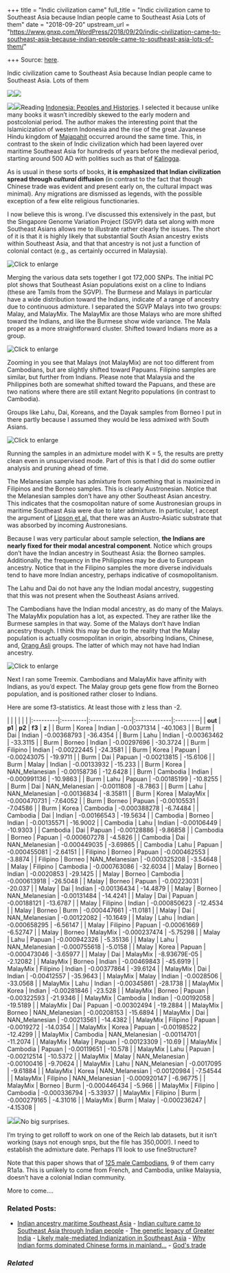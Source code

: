 +++
title = "Indic civilization came"
full_title = "Indic civilization came to Southeast Asia because Indian people came to Southeast Asia Lots of them"
date = "2018-09-20"
upstream_url = "https://www.gnxp.com/WordPress/2018/09/20/indic-civilization-came-to-southeast-asia-because-indian-people-came-to-southeast-asia-lots-of-them/"

+++
Source: [here](https://www.gnxp.com/WordPress/2018/09/20/indic-civilization-came-to-southeast-asia-because-indian-people-came-to-southeast-asia-lots-of-them/).

Indic civilization came to Southeast Asia because Indian people came to Southeast Asia. Lots of them

![](https://i0.wp.com/www.gnxp.com/WordPress/wp-content/uploads/2018/09/angkor-wat-towers.jpg?resize=625%2C387&ssl=1)![](https://i0.wp.com/www.gnxp.com/WordPress/wp-content/uploads/2018/09/angkor-wat-towers.jpg?resize=625%2C387&ssl=1)

[![](https://i0.wp.com/www.gnxp.com/WordPress/wp-content/uploads/2018/09/indonesia_brief.jpeg?resize=181%2C279&ssl=1)![](https://i0.wp.com/www.gnxp.com/WordPress/wp-content/uploads/2018/09/indonesia_brief.jpeg?resize=181%2C279&ssl=1)](https://www.amazon.com/exec/obidos/ASIN/0300105185/geneexpressio-20/)Reading [Indonesia: Peoples and Histories](https://www.amazon.com/exec/obidos/ASIN/0300105185/geneexpressio-20/ref=as_at?creativeASIN=0300105185&linkCode=w61&imprToken=Gw9jPkFBs.tKR20KNgfS0w&slotNum=0). I selected it because unlike many books it wasn’t incredibly skewed to the early modern and postcolonial period. The author makes the interesting point that the Islamicization of western Indonesia and the rise of the great Javanese Hindu kingdom of [Majapahit](https://en.wikipedia.org/wiki/Majapahit) occurred around the same time. This, in contrast to the skein of Indic civilization which had been layered over maritime Southeast Asia for hundreds of years before the medieval period, starting around 500 AD with polities such as that of [Kalingga](https://en.wikipedia.org/wiki/Kalingga_Kingdom).

As is usual in these sorts of books, **it is emphasized that Indian civilization spread through *cultural* diffusion** (in contrast to the fact that though Chinese trade was evident and present early on, the cultural impact was minimal). Any migrations are dismissed as legends, with the possible exception of a few elite religious functionaries.

I now believe this is wrong. I’ve discussed this extensively in the past, but the Singapore Genome Variation Project (SGVP) data set along with more Southeast Asians allows me to illustrate rather clearly the issues. The short of it is that it is highly likely that substantial South Asian ancestry exists within Southeast Asia, and that that ancestry is not just a function of colonial contact (e.g., as certainly occurred in Malaysia).

![Click to enlarge](https://i0.wp.com/www.gnxp.com/WordPress/wp-content/uploads/2018/09/sea1.png?resize=300%2C179&ssl=1)

Merging the various data sets together I got 172,000 SNPs. The initial PC plot shows that Southeast Asian populations exist on a cline to Indians (these are Tamils from the SGVP). The Burmese and Malays in particular have a wide distribution toward the Indians, indicate of a range of ancestry due to continuous admixture. I separated the SGVP Malays into two groups: Malay, and MalayMix. The MalayMix are those Malays who are more shifted toward the Indians, and like the Burmese show wide variance. The Mala proper as a more straightforward cluster. Shifted toward Indians more as a group.

![Click to enlarge](https://i0.wp.com/www.gnxp.com/WordPress/wp-content/uploads/2018/09/sea2.png?resize=300%2C179&ssl=1)

Zooming in you see that Malays (not MalayMix) are not too different from Cambodians, but are slightly shifted toward Papuans. Filipino samples are similar, but further from Indians. Please note that Malaysia and the Philippines both are somewhat shifted toward the Papuans, and these are two nations where there are still extant Negrito populations (in contrast to Cambodia).

Groups like Lahu, Dai, Koreans, and the Dayak samples from Borneo I put in there partly because I assumed they would be less admixed with South Asians.

![Click to enlarge](https://i0.wp.com/www.gnxp.com/WordPress/wp-content/uploads/2018/09/seaadmix.png?resize=300%2C643&ssl=1)

Running the samples in an admixture model with K = 5, the results are pretty clean even in unsupervised mode. Part of this is that I did do some outlier analysis and pruning ahead of time.

The Melanesian sample has admixture from something that is maximized in Filipinos and the Borneo samples. This is clearly Austronesian. Notice that the Melanesian samples don’t have any other Southeast Asian ancestry. This indicates that the cosmopolitan nature of some Austronesian groups in maritime Southeast Asia were due to later admixture. In particular, I accept the argument of [Lipson et al.](https://reich.hms.harvard.edu/sites/reich.hms.harvard.edu/files/inline-files/SEA_published_0.pdf) that there was an Austro-Asiatic substrate that was absorbed by incoming Austronesians.

Because I was very particular about sample selection, **the Indians are nearly fixed for their modal ancestral component**. Notice which groups don’t have the Indian ancestry in Southeast Asia: the Borneo samples. Additionally, the frequency in the Philippines may be due to European ancestry. Notice that in the Filipino samples the more diverse individuals tend to have more Indian ancestry, perhaps indicative of cosmopolitanism.

The Lahu and Dai do not have any the Indian modal ancestry, suggesting that this was not present when the Southeast Asians arrived.

The Cambodians have the Indian modal ancestry, as do many of the Malays. The MalayMix population has a lot, as expected. They are rather like the Burmese samples in that way. Some of the Malays don’t have Indian ancestry though. I think this may be due to the reality that the Malay population is actually cosmopolitan in origin, absorbing Indians, Chinese, and, [Orang Asli](https://en.wikipedia.org/wiki/Orang_Asli) groups. The latter of which may not have had Indian ancestry.

![Click to enlarge](https://i0.wp.com/www.gnxp.com/WordPress/wp-content/uploads/2018/09/seatree.jpg?resize=300%2C172&ssl=1)

Next I ran some Treemix. Cambodians and MalayMix have affinity with Indians, as you’d expect. The Malay group gets gene flow from the Borneo population, and is positioned rather closer to Indians.

Here are some f3-statistics. At least those with z less than -2.

|          |          |                |              |          | |:---------|:---------|:---------------|:-------------|:---------| | **out**  | **p1**   | **p2**         | **f3**       | **z**    | | Burm     | Korea    | Indian         | -0.00371314  | -40.1063 | | Burm     | Dai      | Indian         | -0.00368793  | -36.4354 | | Burm     | Lahu     | Indian         | -0.00363462  | -33.3115 | | Burm     | Borneo   | Indian         | -0.00297696  | -30.3724 | | Burm     | Filipino | Indian         | -0.00222445  | -24.3581 | | Burm     | Korea    | Papuan         | -0.00243075  | -19.9711 | | Burm     | Dai      | Papuan         | -0.00213815  | -15.6106 | | Burm     | Malay    | Indian         | -0.00133932  | -15.233  | | Burm     | Korea    | NAN_Melanesian | -0.00158736  | -12.6428 | | Burm     | Cambodia | Indian         | -0.000991136 | -10.9863 | | Burm     | Lahu     | Papuan         | -0.00185199  | -10.8255 | | Burm     | Dai      | NAN_Melanesian | -0.0011808   | -8.7863  | | Burm     | Lahu     | NAN_Melanesian | -0.00136834  | -8.35811 | | Burm     | Korea    | MalayMix       | -0.000470731 | -7.64052 | | Burm     | Borneo   | Papuan         | -0.00105531  | -7.04586 | | Burm     | Korea    | Cambodia       | -0.000388278 | -6.74484 | | Cambodia | Dai      | Indian         | -0.00166543  | -19.5634 | | Cambodia | Borneo   | Indian         | -0.00135571  | -16.9002 | | Cambodia | Lahu     | Indian         | -0.00106449  | -10.9303 | | Cambodia | Dai      | Papuan         | -0.00128886  | -9.86858 | | Cambodia | Borneo   | Papuan         | -0.000607278 | -4.5826  | | Cambodia | Dai      | NAN_Melanesian | -0.000449035 | -3.69865 | | Cambodia | Lahu     | Papuan         | -0.000455081 | -2.64151 | | Filipino | Borneo   | Papuan         | -0.000462553 | -3.8874  | | Filipino | Borneo   | NAN_Melanesian | -0.000325208 | -3.54648 | | Malay    | Filipino | Cambodia       | -0.000763086 | -32.6034 | | Malay    | Borneo   | Indian         | -0.0020853   | -29.1425 | | Malay    | Borneo   | Cambodia       | -0.000613918 | -26.5048 | | Malay    | Borneo   | Papuan         | -0.00223031  | -20.037  | | Malay    | Dai      | Indian         | -0.00136434  | -14.4879 | | Malay    | Borneo   | NAN_Melanesian | -0.00131484  | -14.4241 | | Malay    | Dai      | Papuan         | -0.00188121  | -13.6787 | | Malay    | Filipino | Indian         | -0.000850623 | -12.4534 | | Malay    | Borneo   | Burm           | -0.000447661 | -11.0181 | | Malay    | Dai      | NAN_Melanesian | -0.00122082  | -10.1649 | | Malay    | Lahu     | Indian         | -0.000658295 | -6.56147 | | Malay    | Filipino | Papuan         | -0.00061669  | -6.52747 | | Malay    | Borneo   | MalayMix       | -0.000237474 | -5.75298 | | Malay    | Lahu     | Papuan         | -0.000942326 | -5.35136 | | Malay    | Lahu     | NAN_Melanesian | -0.000755618 | -5.0158  | | Malay    | Korea    | Papuan         | -0.000473046 | -3.65977 | | Malay    | Dai      | MalayMix       | -8.93679E-05 | -2.12082 | | MalayMix | Borneo   | Indian         | -0.00469843  | -45.6919 | | MalayMix | Filipino | Indian         | -0.00377864  | -39.6124 | | MalayMix | Dai      | Indian         | -0.00412557  | -35.9643 | | MalayMix | Malay    | Indian         | -0.0028506   | -33.0568 | | MalayMix | Lahu     | Indian         | -0.00345861  | -28.1738 | | MalayMix | Korea    | Indian         | -0.00281846  | -23.528  | | MalayMix | Borneo   | Papuan         | -0.00322593  | -21.9346 | | MalayMix | Cambodia | Indian         | -0.00192058  | -19.5189 | | MalayMix | Dai      | Papuan         | -0.00302494  | -19.2884 | | MalayMix | Borneo   | NAN_Melanesian | -0.00208153  | -15.6894 | | MalayMix | Dai      | NAN_Melanesian | -0.00213561  | -14.4382 | | MalayMix | Filipino | Papuan         | -0.0019272   | -14.0354 | | MalayMix | Korea    | Papuan         | -0.00198522  | -12.4299 | | MalayMix | Cambodia | NAN_Melanesian | -0.00114701  | -11.2074 | | MalayMix | Malay    | Papuan         | -0.00123309  | -10.69   | | MalayMix | Cambodia | Papuan         | -0.00119651  | -10.578  | | MalayMix | Lahu     | Papuan         | -0.00212514  | -10.5372 | | MalayMix | Malay    | NAN_Melanesian | -0.00100416  | -9.70624 | | MalayMix | Lahu     | NAN_Melanesian | -0.0017095   | -9.61884 | | MalayMix | Korea    | NAN_Melanesian | -0.00120984  | -7.54544 | | MalayMix | Filipino | NAN_Melanesian | -0.000920147 | -6.96775 | | MalayMix | Borneo   | Burm           | -0.000446434 | -5.966   | | MalayMix | Filipino | Cambodia       | -0.000336794 | -5.33937 | | MalayMix | Filipino | Burm           | -0.000279165 | -4.31016 | | MalayMix | Burm     | Malay          | -0.000236247 | -4.15308 |

[![](https://i0.wp.com/www.gnxp.com/WordPress/wp-content/uploads/2017/10/strangep1.jpeg?resize=183%2C275&ssl=1)![](https://i0.wp.com/www.gnxp.com/WordPress/wp-content/uploads/2017/10/strangep1.jpeg?resize=183%2C275&ssl=1)](https://www.amazon.com/exec/obidos/ASIN/0521530369/geneexpressio-20/ref=as_at/?imprToken=16Hz7GhPBhHmbB6SuL5JHg&slotNum=54&creativeASIN=0878933085&linkCode=w61&imprToken=QiG2bf7fc5-czG6VLZ9cSg&slotNum=164)No big surprises.

I’m trying to get rolloff to work on one of the Reich lab datasets, but it isn’t working (says not enough snps, but the file has 350,000!). I need to establish the admixture date. Perhaps I’ll look to use fineStructure?

Note that this paper shows that of [125 male Cambodians](https://www.ncbi.nlm.nih.gov/pubmed/17381059), 9 of them carry R1a1a. This is unlikely to come from French, and Cambodia, unlike Malaysia, doesn’t have a colonial Indian community.

More to come….

### Related Posts:

- [Indian ancestry maritime Southeast
  Asia](https://www.gnxp.com/WordPress/2020/01/26/indian-ancestry-maritime-southeast-asia/) - [Indian culture came to Southeast Asia through Indian
  people](https://www.gnxp.com/WordPress/2021/01/23/indian-culture-came-to-southeast-asia-through-indian-people/) - [The genetic legacy of Greater
  India](https://www.gnxp.com/WordPress/2016/09/15/the-genetic-legacy-of-greater-india/) - [Likely male-mediated Indianization in Southeast
  Asia](https://www.gnxp.com/WordPress/2018/10/06/likely-male-mediated-indianization-in-southeast-asia/) - [Why Indian forms dominated Chinese forms in
  mainland…](https://www.gnxp.com/WordPress/2019/01/04/why-indian-forms-dominated-chinese-forms-in-mainland-southeast-asia/) - [God's trade](https://www.gnxp.com/WordPress/2010/08/29/gods-trade/)

### *Related*

[](https://www.addtoany.com/add_to/facebook?linkurl=https%3A%2F%2Fwww.gnxp.com%2FWordPress%2F2018%2F09%2F20%2Findic-civilization-came-to-southeast-asia-because-indian-people-came-to-southeast-asia-lots-of-them%2F&linkname=Indic%20civilization%20came%20to%20Southeast%20Asia%20because%20Indian%20people%20came%20to%20Southeast%20Asia.%20Lots%20of%20them "Facebook")[](https://www.addtoany.com/add_to/twitter?linkurl=https%3A%2F%2Fwww.gnxp.com%2FWordPress%2F2018%2F09%2F20%2Findic-civilization-came-to-southeast-asia-because-indian-people-came-to-southeast-asia-lots-of-them%2F&linkname=Indic%20civilization%20came%20to%20Southeast%20Asia%20because%20Indian%20people%20came%20to%20Southeast%20Asia.%20Lots%20of%20them "Twitter")[](https://www.addtoany.com/add_to/email?linkurl=https%3A%2F%2Fwww.gnxp.com%2FWordPress%2F2018%2F09%2F20%2Findic-civilization-came-to-southeast-asia-because-indian-people-came-to-southeast-asia-lots-of-them%2F&linkname=Indic%20civilization%20came%20to%20Southeast%20Asia%20because%20Indian%20people%20came%20to%20Southeast%20Asia.%20Lots%20of%20them "Email")[](https://www.addtoany.com/share)
